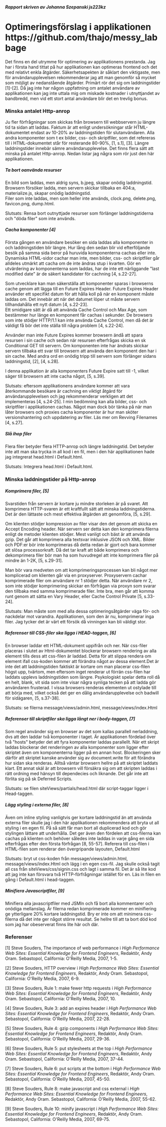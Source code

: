 <h5>Rapport skriven av Johanna Szepanski js223kz</h5>


<h1>Optimeringsförslag i applikationen https://github.com/thajo/messy_labbage</h1>

<p>Det finns en del utrymme för optimering av applikationens prestanda.
Jag har i första hand tittat på hur applikationen kan optimeras frontend
och det med relativt enkla åtgärder. Säkerhetsapekten är såklart den viktigaste,
men för användarupplevelsen rekommenderar jag att man genomför så mycket som
möjligt av nedanstående åtgärder. Primärt rör det sig om laddningstider [1]-[2].
Då jag inte har någon uppfattning om antalet användare av applikationen
kan jag inte uttala mig om miskade kostnader i utnyttjandet av bandbredd,
men vid ett stort antal användare blir det en trevlig bonus.</p>


<h3>Minska antalet Http-anrop</h3>
Ju fler förfrågningar som skickas från browsern till webbservern ju längre tid ta sidan att laddas.
Faktum är att enligt undersökningar står HTML-dokumentet endast av 10-20% av laddningstiden för slutanvändaren.
Alla andra komponenter som t ex bilder, css- och skriptfiler, som det refereras till i HTML-dokumentet står
för resterande 80-90%, [1, s.1], [3]. Längre laddningstider innebär sämre användarupplevelse.
Det finns flera sätt att minska på antalet Http-anrop. Nedan listar jag några som rör just den här applikationen.

<h5>Ta bort oanvända resurser</h5>
En bild som laddas, men aldrig syns, b.jpeg, skapar onödig laddningstid.<br>
Browsern försöker ladda, men servern skickar tillbaka en 404:a, materialize.js, skapar onödig laddningstid.<br>
Filer som inte laddas, men som heller inte används, clock.png, delete.png, favicon.png, dump.html.<br>

Slutsats: Rensa bort outnyttjade resurser som förlänger laddningstiderna och "döda filer" som inte används.

<h5>Cacha komponenter [4]</h5>
Första gången en användare besöker en sida laddas alla komponenter in och laddningstiden blir längre. Hur lång den
sedan blir vid efterföljande besök på samma sida beror på huruvida komponenterna cachas eller inte. Dynamiska HTML-sidor
cachar man inte, men bilder, css- och skriptfiler går alldeles utmärkt att cacha om de inte ändras stup i kvarten.
Gör en utvärdering av komponenterna som laddas, har de inte ett närliggande "last modified date" är de säkert kandidater för
cachning [4, s.22-27].

Som utvecklare kan man säkerställa att komponenter sparas i browserns cache genom att lägga till en Future Expires Header.
Future Expires Header använder ett specifikt datum för att hålla koll på när en komponent måste laddas om. Det innebär
att när det datumet löper ut måste servern tillhandahålla ett nytt datum [4, s.22-23].<br>
Ett smidigare sätt är då att använda Cache Control och Max Age, som bestämmer hur länge en komponent får cachas i sekunder.
De browsers som inte stödjer HTTP/1.1 kan inte använda Cache Control, men då det är väldigt få bör det inte ställa till
några problem [4, s.22-24].

Använder man inte Future Expires kommer browsern ändå att spara resursen i sin cache och sedan när resursen efterfrågas
skicka en sk Conditional GET till servern. Om komponenten inte har ändrats skickar servern tillbaka ett svar till browsern
att använda den komponent den har i sin cache. Med andra ord en onödig tripp till servern som förlänger sidans laddningstid, [2], [4, s.28].

I denna applikation är alla komponenters Future Expire satt till -1, vilket säger till browsern att inte cacha något, [5, s.39].

Slutsats: eftersom applikationens användare kommer att vara återkommande besökare är cachning en viktigt åtgärd för
användarupplevelsen och jag rekommenderar verkligen att det implementeras [4, s.24-25]. I min bedömning kan alla bilder,
css- och skriptfiler i applikationen cachas. Något man dock bör tänka på när man låter browsers och proxies cacha
komponenter är hur man sköter versionshantering och uppdatering av filer. Läs mer om Revving Filenames [4, s.27].

<h5>Slå ihop filer</h5>
Flera filer betyder flera HTTP-anrop och längre laddningstid. Det betyder inte att man ska trycka in all kod i en fil,
men i den här applikationen hade jag integrerat head.html i Default.html.

Slutsats: Integrera head.html i Default.html.


<h3>Minska laddningstider på Http-anrop</h3>

<h5>Komprimera filer, [5]</h5>
Svarstiden från servern är kortare ju mindre storleken är på svaret. Att komprimera HTTP-svaren är ett kraftfullt sätt att
minska laddningstiderna. Det är den lättaste och mest effektiva åtgärden att genomföra, [5, s.29].

Om klienten stödjer kompression av filer visar den det genom att skicka en Accept Encoding header. När servern ser detta
kan den komprimera filerna enligt de metoder klienten stödjer. Mest vanligt och bäst är att använda gzip.
Det går att komprimera alla textsvar inklusive JSON och XML. Bilder och PDF:er bör inte komprimeras då detta redan är
gjort och bara kommer att slösa processorkraft. Då det tar kraft att både komprimera och dekomprimera filer bör man ha som
huvudregel att inte komprimera filer på mindre än 1-2K, [5, s.29-31].

Man bör vara medveten om att komprimeringsprocessen kan bli något mer komplicerad om klienten går via en proxyserver.
Proxyservern cachar komprimerade filer om användare nr 1 stödjer detta. När användare nr 2, som inte stödjer
komprimering skickar en förfrågan via proxyn som svarar den tillbaka med samma komprimerade filer. Inte bra, men går att komma runt
genom att sätta en Vary Header, eller Cache Control Private [5, s.33-24].

Slutsats: Man måste som med alla dessa optimeringsåtgärder väga för- och nackdelar mot varandra. Applikationen, som den är nu,
komprimerar inga filer. Jag tycker det är värt ett försök då vinningen kan bli väldigt stor.

<h5>Referenser till CSS-filer ska ligga i HEAD-taggen, [6]</h5>
En browser laddar ett HTML-dokument uppifrån och ner. När css-filer placeras i slutet av Html-dokumentet blockerar
browsern rendering av alla element tills dess att css-filen är laddad. Detta för att slippa rendera om element ifall
css-koden kommer att förändra något av dessa element.Det är inte det att laddningstiden faktiskt är kortare om man placerar
css-filen högst upp, tvärtom, men eftersom inget renderar ut förrän css-filen har laddats upplevs laddningstiden som längre.
Psykologiskt spelar detta roll då en helt, blank, vit sida som inte visar några synliga tecken på att ladda gör användaren frusterad.
I vissa browsers renderas elementen ut ostylade till att börja med, vilket också det ger en dålig användarupplevelse och
badwill för sidägaren, [5, s.37-38].

Slutsats: se filerna message/views/admin.html, message/views/index.Html

<h5>Referenser till skriptfiler ska ligga långt ner i body-taggen, [7]</h5>
Som regel använder sig en browser av det som kallas parallell nerladdning, dvs att den laddar två komponenter i taget.
Är applikationen fördelad över två "hosts" betyder det att fyra komponenter laddas parallellt. När ett skript laddas blockerar
det renderingen av alla komponenter som ligger efter skriptet även om komponenterna ligger på en annan host. Blockeringen sker
därför att skriptet kanske använder sig av document.write för att förändra hur sidan ska renderas. Alltså väntar browsern hellre
på att skriptet laddats klart. Ett annat skäl är att browsern vill försäkra sig om att skripten laddas i rätt ordning med hänsyn
till dependecies och liknande. Det går inte att förlita sig på sk Deferred Scripts.

Slutsats: se filen siteViews/partials/head.html där script-taggar ligger i Head-taggen.

<h5>Lägg styling i externa filer, [8]</h5>
Även om inline styling vanligtvis ger kortare laddningstid än att använda externa filer skulle jag i den här applikationen
rekommendera att bryta ut all styling i en egen fil. På så sätt får man bort all duplicerad kod och gör stylingen lättare
att underhålla. Det ger även den fördelen att css-filerna kan cachas på klienten och behöver således inte laddas in varje
gång en sida efterfrågas efter den första förfrågan [8, 55-57]. Referera till css-filen i HTML-filen som renderar den övergripande
layouten, Default.html

Slutsats: bryt ut css-koden från message/views/admin.html, message/views/index.Html och lägg i en egen css-fil. Jag skulle
också tagit all css från siteViews/css/signin.css och lagt i samma fil. Det är så lite kod att jag inte kan försvara två
HTTP-förfrågningar istället för en. Läs in filen en gång i Default.html i head-taggen.

<h5>Minifiera Javascriptfiler, [9]</h5>
Minifiera alla javascriptfiler med JSMIn och få bort alla kommentarer och onödiga mellanslag.
Är filerna redan komprimerade kommer en minifiering ge ytterligare 20% kortare laddningstid. Bry er inte om att
minimera css-filerna då det inte ger något större resultat. Se hellre till att ta bort död kod som jag har obeserverat
finns lite här och där.


<h3>Referenser</h3>

<P>[1] Steve Souders, The importance of web performance i <i>High Performance Web Sites: Essential Knowledge for Frontend Engineers</i>,
Redaktör, Andy Oram. Sebastopol, California: O'Reilly Media, 2007, 1-5.</p>

<P>[2] Steve Souders, HTTP overview i <i>High Performance Web Sites: Essential Knowledge for Frontend Engineers</i>,
Redaktör, Andy Oram. Sebastopol, California: O'Reilly Media, 2007, 6-9.</p>

<P>[3] Steve Souders, Rule 1: make fewer http requests i <i>High Performance Web Sites: Essential Knowledge for Frontend Engineers</i>,
Redaktör, Andy Oram. Sebastopol, California: O'Reilly Media, 2007, 10.</p>

<P>[4] Steve Souders, Rule 3: add an expires header i <i>High Performance Web Sites: Essential Knowledge for Frontend Engineers</i>,
Redaktör, Andy Oram. Sebastopol, California: O'Reilly Media, 2007, 22-28.</p>

<P>[5] Steve Souders, Rule 4: gzip components i <i>High Performance Web Sites: Essential Knowledge for Frontend Engineers</i>,
Redaktör, Andy Oram. Sebastopol, California: O'Reilly Media, 2007, 29-36.</p>

<P>[6] Steve Souders, Rule 5: put stylesheets at the top i <i>High Performance Web Sites: Essential Knowledge for Frontend Engineers</i>,
Redaktör, Andy Oram. Sebastopol, California: O'Reilly Media, 2007, 37-44.</p>

<P>[7] Steve Souders, Rule 6: put scripts at the bottom i <i>High Performance Web Sites: Essential Knowledge for Frontend Engineers</i>,
Redaktör, Andy Oram. Sebastopol, California: O'Reilly Media, 2007, 45-50.</p>

<P>[8] Steve Souders, Rule 8: make javascript and css external i <i>High Performance Web Sites: Essential Knowledge for Frontend Engineers</i>,
Redaktör, Andy Oram. Sebastopol, California: O'Reilly Media, 2007, 55-62.</p>

<P>[9] Steve Souders, Rule 10: minify javascript i <i>High Performance Web Sites: Essential Knowledge for Frontend Engineers</i>,
Redaktör, Andy Oram. Sebastopol, California: O'Reilly Media, 2007, 69-75.</p>

